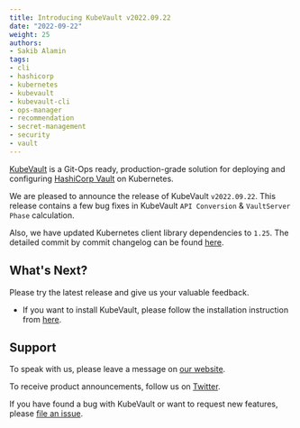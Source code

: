 ```yaml
---
title: Introducing KubeVault v2022.09.22
date: "2022-09-22"
weight: 25
authors:
- Sakib Alamin
tags:
- cli
- hashicorp
- kubernetes
- kubevault
- kubevault-cli
- ops-manager
- recommendation
- secret-management
- security
- vault
---
```


[KubeVault](https://kubevault.com) is a Git-Ops ready, production-grade solution for deploying and configuring [HashiCorp Vault](https://www.vaultproject.io/) on Kubernetes.

We are pleased to announce the release of KubeVault `v2022.09.22`.
This release contains a few bug fixes in KubeVault `API Conversion` & `VaultServer Phase` calculation. 

Also, we have updated Kubernetes client library dependencies to `1.25`.
The detailed commit by commit changelog can be found [here](https://github.com/kubevault/CHANGELOG/blob/master/releases/v2022.09.22/README.md).

## What's Next?

Please try the latest release and give us your valuable feedback.

- If you want to install KubeVault, please follow the installation instruction from [here](https://kubevault.com/docs/v2022.09.22/setup).

## Support

To speak with us, please leave a message on [our website](https://appscode.com/contact/).

To receive product announcements, follow us on [Twitter](https://twitter.com/KubeVault).

If you have found a bug with KubeVault or want to request new features, please [file an issue](https://github.com/kubevault/project/issues/new).

